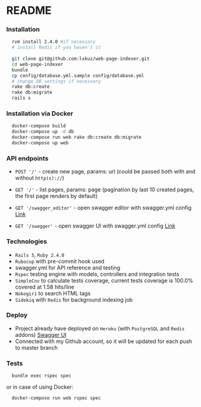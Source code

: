 # README

### Installation

```bash
  rvm install 2.4.0 #if necessary
  # install Redis if you haven't it
  
  git clone git@github.com:lxkuz/web-page-indexer.git
  cd web-page-indexer
  bundle
  cp config/database.yml.sample config/database.yml
  # change DB settings if necessary
  rake db:create
  rake db:migrate
  rails s
```  

### Installation via Docker

```bash
  docker-compose build
  docker-compose up -d db
  docker-compose run web rake db:create db:migrate
  docker-compose up web
```

### API endpoints

* `POST '/'` - create new page, params:  url  (could be passed both with and without `http(s)://`)

* `GET '/'` - list pages, params: page (pagination by last 10 created pages, the first page renders by default)

* `GET '/swagger_editor'` - open swagger editor with swagger.yml config [Link](https://web-page-indexer.herokuapp.com/swagger_editor)

* `GET '/swagger'` - open swagger UI with swagger.yml config [Link](https://web-page-indexer.herokuapp.com/swagger)

### Technologies
* `Rails 5`, `Ruby 2.4.0`
* `Rubocop` with pre-commit hook used
* swagger.yml for API reference and testing
* `Rspec` testing engine with models, controllers and integration tests
* `SimpleCov` to calculate tests coverage, current tests coverage is 100.0% covered at 1.58 hits/line
* `Nokogiri` to search HTML tags
* `Sidekiq` with `Redis` for background indexing job

### Deploy

* Project already have deployed on `Heroku` (with `PostgreSQL` and `Redis` addons) [Swagger UI](https://web-page-indexer.herokuapp.com/swagger)
* Connected with my Github account, so it will be updated for each push to master branch

### Tests

```
  bundle exec rspec spec
```
or in case of using Docker:
```
  docker-compose run web rspec spec
```

